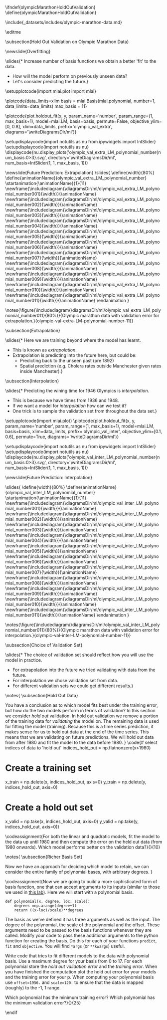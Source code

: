 \ifndef{olympicMarathonHoldOutValidation}
\define{olympicMarathonHoldOutValidation}

\include{_datasets/includes/olympic-marathon-data.md}

\editme

\subsection{Hold Out Validation on Olympic Marathon Data}

\newslide{Overfitting}

\slides{* Increase number of basis functions we obtain a better 'fit' to the data.
* How will the model perform on previously unseen data?
* Let's consider predicting the future.}

\setupplotcode{import mlai.plot
import mlai}

\plotcode{data_limits=xlim
basis = mlai.Basis(mlai.polynomial, number=1, data_limits=data_limits)
max_basis = 11}

\plotcode{plot.holdout_fit(x, y, param_name='number', 
                 param_range=(1, max_basis+1), 
                 model=mlai.LM, basis=basis, 
                 permute=False, objective_ylim=[0, 0.8], 
                 xlim=data_limits, prefix='olympic_val_extra', 
                 diagrams='\writeDiagramsDir/ml')}

\setupdisplaycode{import notutils as nu
from ipywidgets import IntSlider}
\setupdisplaycode{import notutils as nu}
\displaycode{nu.display_plots('olympic_val_extra_LM_polynomial_number{num_basis:0>3}.svg', 
                            directory='\writeDiagramsDir/ml', 
							num_basis=IntSlider(1, 1, max_basis, 1))}

\newslide{Future Prediction: Extrapolation}
\slides{
\define{width}{80%}
\define{animationName}{olympic_val_extra_LM_polynomial_number}
\startanimation{\animationName}{1}{11}
\newframe{\includediagram{\diagramsDir/ml/olympic_val_extra_LM_polynomial_number001}{\width}}{\animationName}
\newframe{\includediagram{\diagramsDir/ml/olympic_val_extra_LM_polynomial_number002}{\width}}{\animationName}
\newframe{\includediagram{\diagramsDir/ml/olympic_val_extra_LM_polynomial_number003}{\width}}{\animationName}
\newframe{\includediagram{\diagramsDir/ml/olympic_val_extra_LM_polynomial_number004}{\width}}{\animationName}
\newframe{\includediagram{\diagramsDir/ml/olympic_val_extra_LM_polynomial_number005}{\width}}{\animationName}
\newframe{\includediagram{\diagramsDir/ml/olympic_val_extra_LM_polynomial_number006}{\width}}{\animationName}
\newframe{\includediagram{\diagramsDir/ml/olympic_val_extra_LM_polynomial_number007}{\width}}{\animationName}
\newframe{\includediagram{\diagramsDir/ml/olympic_val_extra_LM_polynomial_number008}{\width}}{\animationName}
\newframe{\includediagram{\diagramsDir/ml/olympic_val_extra_LM_polynomial_number009}{\width}}{\animationName}
\newframe{\includediagram{\diagramsDir/ml/olympic_val_extra_LM_polynomial_number010}{\width}}{\animationName}
\newframe{\includediagram{\diagramsDir/ml/olympic_val_extra_LM_polynomial_number011}{\width}}{\animationName}
\endanimation
}

\notes{\figure{\includediagram{\diagramsDir/ml/olympic_val_extra_LM_polynomial_number011}{80%}}{Olympic marathon data with validation error for extrapolation.}{olympic-val-extra-LM-polynomial-number-11}}



\subsection{Extrapolation}

\slides{* Here we are training beyond where the model has learnt.
* This is known as *extrapolation*.
* Extrapolation is predicting into the future here, but could be:
    * Predicting back to the unseen past (pre 1892)
    * Spatial prediction (e.g. Cholera rates outside Manchester given rates inside Manchester).}

\subsection{Interpolation}

\slides{* Predicting the wining time for 1946 Olympics is *interpolation*.
* This is because we have times from 1936 and 1948.
* If we want a model for *interpolation* how can we test it?
* One trick is to sample the validation set from throughout the data set.}

\setupplotcode{import mlai.plot}
\plotcode{plot.holdout_fit(x, y, param_name='number', param_range=(1, max_basis+1), 
                 model=mlai.LM, basis=basis, 
                 xlim=data_limits, prefix='olympic_val_inter', 
				 objective_ylim=[0.1, 0.6], permute=True,
   			     diagrams='\writeDiagramsDir/ml')}

\setupdisplaycode{import notutils as nu
from ipywidgets import IntSlider}
\setupdisplaycode{import notutils as nu}
\displaycode{nu.display_plots('olympic_val_inter_LM_polynomial_number{num_basis:0>3}.svg', 
                            directory='\writeDiagramsDir/ml', 
							num_basis=IntSlider(1, 1, max_basis, 1))}

\newslide{Future Prediction: Interpolation}

\slides{
\define{width}{80%}
\define{animationName}{olympic_val_inter_LM_polynomial_number}
\startanimation{\animationName}{1}{11}
\newframe{\includediagram{\diagramsDir/ml/olympic_val_inter_LM_polynomial_number001}{\width}}{\animationName}
\newframe{\includediagram{\diagramsDir/ml/olympic_val_inter_LM_polynomial_number002}{\width}}{\animationName}
\newframe{\includediagram{\diagramsDir/ml/olympic_val_inter_LM_polynomial_number003}{\width}}{\animationName}
\newframe{\includediagram{\diagramsDir/ml/olympic_val_inter_LM_polynomial_number004}{\width}}{\animationName}
\newframe{\includediagram{\diagramsDir/ml/olympic_val_inter_LM_polynomial_number005}{\width}}{\animationName}
\newframe{\includediagram{\diagramsDir/ml/olympic_val_inter_LM_polynomial_number006}{\width}}{\animationName}
\newframe{\includediagram{\diagramsDir/ml/olympic_val_inter_LM_polynomial_number007}{\width}}{\animationName}
\newframe{\includediagram{\diagramsDir/ml/olympic_val_inter_LM_polynomial_number008}{\width}}{\animationName}
\newframe{\includediagram{\diagramsDir/ml/olympic_val_inter_LM_polynomial_number009}{\width}}{\animationName}
\newframe{\includediagram{\diagramsDir/ml/olympic_val_inter_LM_polynomial_number010}{\width}}{\animationName}
\newframe{\includediagram{\diagramsDir/ml/olympic_val_inter_LM_polynomial_number011}{\width}}{\animationName}
\endanimation
}

\notes{\figure{\includediagram{\diagramsDir/ml/olympic_val_inter_LM_polynomial_number011}{80%}}{Olympic marathon data with validation error for interpolation.}{olympic-val-inter-LM-polynomial-number-11}}


\subsection{Choice of Validation Set}

\slides{* The choice of validation set should reflect how you will use the model in practice.
* For extrapolation into the future we tried validating with data from the future.
* For interpolation we chose validation set from data.
* For different validation sets we could get different results.}

\notes{
\subsection{Hold Out Data}

You have a conclusion as to which model fits best under the training error, but how do the two models perform in terms of validation? In this section we consider *hold out* validation. In hold out validation we remove a portion of the training data for *validating* the model on. The remaining data is used for fitting the model (training). Because this is a time series prediction, it makes sense for us to hold out data at the end of the time series. This means that we are validating on future predictions. We will hold out data from after 1980 and fit the model to the data before 1980.
}
\code{# select indices of data to 'hold out'
indices_hold_out = np.flatnonzero(x>1980)

# Create a training set
x_train = np.delete(x, indices_hold_out, axis=0)
y_train = np.delete(y, indices_hold_out, axis=0)

# Create a hold out set
x_valid = np.take(x, indices_hold_out, axis=0)
y_valid = np.take(y, indices_hold_out, axis=0)}

\codeassignment{For both the linear and quadratic models, fit the model to the data up until 1980 and then compute the error on the held out data (from 1980 onwards). Which model performs better on the validation data?}{}{10}

\notes{
\subsection{Richer Basis Set}

Now we have an approach for deciding which model to
retain, we can consider the entire family of polynomial bases, with arbitrary
degrees.
}

\codeassignment{Now we are going to build a more sophisticated form of basis function, one that can accept arguments to its inputs (similar to those we used in [this lab](./week4.ipynb)). Here we will start with a polynomial basis.

```
def polynomial(x, degree, loc, scale):
    degrees =np.arange(degree+1)
    return ((x-loc)/scale)**degrees
```

The basis as we've defined it has three arguments as well as the input. The degree of the polynomial, the scale of the polynomial and the offset. These arguments need to be passed to the basis functions whenever they are called. Modify your code to pass these additional arguments to the python function for creating the basis. Do this for each of your functions `predict`, `fit` and `objective`. You will find `*args` (or `**kwargs`) useful.

Write code that tries to fit different models to the data with polynomial basis. Use a maximum degree for your basis from 0 to 17. For each polynomial store the *hold out validation error* and the *training error*. When you have finished the computation plot the hold out error for your models and the training error for your p. When computing your polynomial basis use `offset=1956.` and `scale=120.` to ensure that the data is mapped (roughly) to the -1, 1 range.

Which polynomial has the minimum training error? Which polynomial has the minimum validation error?}{}{25}

\endif
